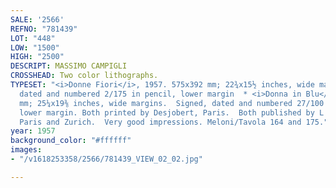 ```yaml
---
SALE: '2566'
REFNO: "781439"
LOT: "448"
LOW: "1500"
HIGH: "2500"
DESCRIPT: MASSIMO CAMPIGLI
CROSSHEAD: Two color lithographs.
TYPESET: "<i>Donne Fiori</i>, 1957. 575x392 mm; 22¾x15½ inches, wide margins. Signed,
  dated and numbered 2/175 in pencil, lower margin  * <i>Donna in Blu</i>, 1959.  640x492
  mm; 25¼x19⅜ inches, wide margins.  Signed, dated and numbered 27/100 in pencil,
  lower margin. Both printed by Desjobert, Paris.  Both published by L'Œuvre Gravée,
  Paris and Zurich.  Very good impressions. Meloni/Tavola 164 and 175."
year: 1957
background_color: "#ffffff"
images:
- "/v1618253358/2566/781439_VIEW_02_02.jpg"

---
```

